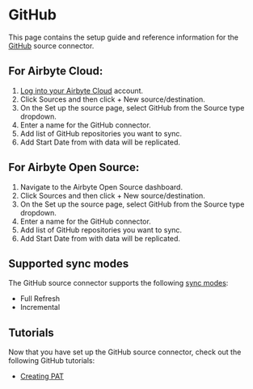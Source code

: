 # GitHub

<HideInUI>

This page contains the setup guide and reference information for the [GitHub](https://www.github.com) source connector.

</HideInUI>

## For Airbyte Cloud:

1. [Log into your Airbyte Cloud](https://cloud.airbyte.com/workspaces) account.
2. Click Sources and then click + New source/destination.
3. On the Set up the source page, select GitHub from the Source type dropdown.
4. Enter a name for the GitHub connector.
5. Add list of GitHub repositories you want to sync.
6. Add Start Date from with data will be replicated.

## For Airbyte Open Source:

1. Navigate to the Airbyte Open Source dashboard.
2. Click Sources and then click + New source/destination.
3. On the Set up the source page, select GitHub from the Source type dropdown.
4. Enter a name for the GitHub connector.
5. Add list of GitHub repositories you want to sync.
6. Add Start Date from with data will be replicated.

## Supported sync modes

The GitHub source connector supports the following [sync modes](https://docs.airbyte.com/cloud/core-concepts/#connection-sync-modes):

- Full Refresh 
- Incremental

## Tutorials

Now that you have set up the GitHub source connector, check out the following GitHub tutorials:

- [Creating PAT](https:github.com/how-to-create-a-pat)
